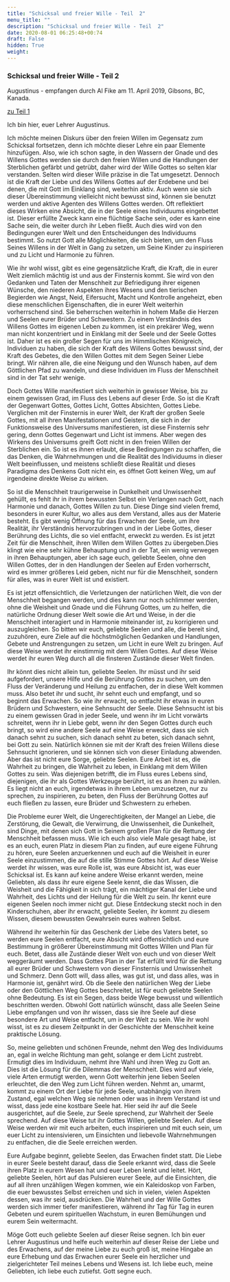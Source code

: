 ```yaml
---
title: "Schicksal und freier Wille - Teil  2"
menu_title: ""
description: "Schicksal und freier Wille - Teil  2"
date: 2020-08-01 06:25:48+00:74
draft: False
hidden: True
weight:
---
```

### Schicksal und freier Wille - Teil  2

Augustinus -  empfangen durch Al Fike am 11. April 2019, Gibsons, BC, Kanada.

[zu Teil 1](/aktuelle-botschaften/aktuelle-botschaften-in-reihenfolge-des-datums/aktuelle-botschaften-2019/schicksal-und-freier-wille-teil-1-af-augustinus-10-april-2019/)

Ich bin hier, euer Lehrer Augustinus.

Ich möchte meinen Diskurs über den freien Willen im Gegensatz zum Schicksal fortsetzen, denn ich möchte dieser Lehre ein paar Elemente hinzufügen. Also, wie ich schon sagte, in den Wassern der Gnade und des Willens Gottes werden sie durch den freien Willen und die Handlungen der Sterblichen gefärbt und getrübt, daher wird der Wille Gottes so selten klar verstanden. Selten wird dieser Wille präzise in die Tat umgesetzt. Dennoch ist die Kraft der Liebe und des Willens Gottes auf der Erdebene und bei denen, die mit Gott im Einklang sind, weiterhin aktiv. Auch wenn sie sich dieser Übereinstimmung vielleicht nicht bewusst sind, können sie benutzt werden und aktive Agenten des Willens Gottes werden. Oft reflektiert dieses Wirken eine Absicht, die in der Seele eines Individuums eingebettet ist. Dieser erfüllte Zweck kann eine flüchtige Sache sein, oder es kann eine Sache sein, die weiter durch ihr Leben fließt. Auch dies wird von den Bedingungen eurer Welt und den Entscheidungen des Individuums bestimmt. So nutzt Gott alle Möglichkeiten, die sich bieten, um den Fluss Seines Willens in der Welt in Gang zu setzen, um Seine Kinder zu inspirieren und zu Licht und Harmonie zu führen.

Wie ihr wohl wisst, gibt es eine gegensätzliche Kraft, die Kraft, die in eurer Welt ziemlich mächtig ist und aus der Finsternis kommt. Sie wird von den Gedanken und Taten der Menschheit zur Befriedigung ihrer eigenen Wünsche, den niederen Aspekten ihres Wesens und den tierischen Begierden wie Angst, Neid, Eifersucht, Macht und Kontrolle angeheizt, eben diese menschlichen Eigenschaften, die in eurer Welt weiterhin vorherrschend sind. Sie beherrschen weiterhin in hohem Maße die Herzen und Seelen eurer Brüder und Schwestern. Zu einem Verständnis des Willens Gottes im eigenen Leben zu kommen, ist ein prekärer Weg, wenn man nicht konzentriert und in Einklang mit der Seele und der Seele Gottes ist. Daher ist es ein großer Segen für uns im Himmlischen Königreich, Individuen zu haben, die sich der Kraft des Willens Gottes bewusst sind, der Kraft des Gebetes, die den Willen Gottes mit dem Segen Seiner Liebe bringt. Wir nähren alle, die eine Neigung und den Wunsch haben, auf dem Göttlichen Pfad zu wandeln, und diese Individuen im Fluss der Menschheit sind in der Tat sehr wenige.

Doch Gottes Wille manifestiert sich weiterhin in gewisser Weise, bis zu einem gewissen Grad, im Fluss des Lebens auf dieser Erde. So ist die Kraft der Gegenwart Gottes, Gottes Licht, Gottes Absichten, Gottes Liebe. Verglichen mit der Finsternis in eurer Welt, der Kraft der großen Seele Gottes, mit all ihren Manifestationen und Geistern, die sich in der Funktionsweise des Universums manifestieren, ist diese Finsternis sehr gering, denn Gottes Gegenwart und Licht ist immens. Aber wegen des Wirkens des Universums greift Gott nicht in den freien Willen der Sterblichen ein. So ist es ihnen erlaubt, diese Bedingungen zu schaffen, die das Denken, die Wahrnehmungen und die Realität des Individuums in dieser Welt beeinflussen, und meistens schließt diese Realität und dieses Paradigma des Denkens Gott nicht ein, es öffnet Gott keinen Weg, um auf irgendeine direkte Weise zu wirken.

So ist die Menschheit traurigerweise in Dunkelheit und Unwissenheit gehüllt, es fehlt ihr in ihrem bewussten Selbst ein Verlangen nach Gott, nach Harmonie und danach, Gottes Willen zu tun. Diese Dinge sind vielen fremd, besonders in eurer Kultur, wo alles aus dem Verstand, alles aus der Materie besteht. Es gibt wenig Öffnung für das Erwachen der Seele, um ihre Realität, ihr Verständnis hervorzubringen und in der Liebe Gottes, dieser Berührung des Lichts, die so viel entfacht, erweckt zu werden. Es ist jetzt Zeit für die Menschheit, ihren Willen dem Willen Gottes zu übergeben.Dies klingt wie eine sehr kühne Behauptung und in der Tat, ein wenig verwegen in ihren Behauptungen, aber ich sage euch, geliebte Seelen, ohne den Willen Gottes, der in den Handlungen der Seelen auf Erden vorherrscht, wird es immer größeres Leid geben, nicht nur für die Menschheit, sondern für alles, was in eurer Welt ist und existiert.

Es ist jetzt offensichtlich, die Verletzungen der natürlichen Welt, die von der Menschheit begangen werden, und dies kann nur noch schlimmer werden, ohne die Weisheit und Gnade und die Führung Gottes, um zu helfen, die natürliche Ordnung dieser Welt sowie die Art und Weise, in der die Menschheit interagiert und in Harmonie miteinander ist, zu korrigieren und auszugleichen. So bitten wir euch, geliebte Seelen und alle, die bereit sind, zuzuhören, eure Ziele auf die höchstmöglichen Gedanken und Handlungen, Gebete und Anstrengungen zu setzen, um Licht in eure Welt zu bringen. Auf diese Weise werdet ihr einstimmig mit dem Willen Gottes. Auf diese Weise werdet ihr euren Weg durch all die finsteren Zustände dieser Welt finden.

Ihr könnt dies nicht allein tun, geliebte Seelen. Ihr müsst und ihr seid aufgefordert, unsere Hilfe und die Berührung Gottes zu suchen, um den Fluss der Veränderung und Heilung zu entfachen, der in diese Welt kommen muss. Also betet ihr und sucht, ihr sehnt euch und empfangt, und so beginnt das Erwachen. So wie ihr erwacht, so entfacht ihr etwas in euren Brüdern und Schwestern, eine Sehnsucht der Seele. Diese Sehnsucht ist bis zu einem gewissen Grad in jeder Seele, und wenn ihr im Licht vorwärts schreitet, wenn ihr in Liebe gebt, wenn ihr den Segen Gottes durch euch bringt, so wird eine andere Seele auf eine Weise erweckt, dass sie sich danach sehnt zu suchen, sich danach sehnt zu beten, sich danach sehnt, bei Gott zu sein. Natürlich können sie mit der Kraft des freien Willens diese Sehnsucht ignorieren, und sie können sich von dieser Einladung abwenden. Aber das ist nicht eure Sorge, geliebte Seelen. Eure Arbeit ist es, die Wahrheit zu bringen, die Wahrheit zu leben, in Einklang mit dem Willen Gottes zu sein. Was diejenigen betrifft, die im Fluss eures Lebens sind, diejenigen, die ihr als Gottes Werkzeuge berührt, ist es an ihnen zu wählen. Es liegt nicht an euch, irgendetwas in ihrem Leben umzusetzen, nur zu sprechen, zu inspirieren, zu beten, den Fluss der Berührung Gottes auf euch fließen zu lassen, eure Brüder und Schwestern zu erheben.

Die Probleme eurer Welt, die Ungerechtigkeiten, der Mangel an Liebe, die Zerstörung, die Gewalt, die Verwirrung, die Unwissenheit, die Dunkelheit, sind Dinge, mit denen sich Gott in Seinem großen Plan für die Rettung der Menschheit befassen muss. Wie ich euch also viele Male gesagt habe, ist es an euch, euren Platz in diesem Plan zu finden, auf eure eigene Führung zu hören, eure Seelen anzuerkennen und euch auf die Weisheit in eurer Seele einzustimmen, die auf die stille Stimme Gottes hört. Auf diese Weise werdet ihr wissen, was eure Rolle ist, was eure Absicht ist, was euer Schicksal ist. Es kann auf keine andere Weise erkannt werden, meine Geliebten, als dass ihr eure eigene Seele kennt, die das Wissen, die Weisheit und die Fähigkeit in sich trägt, ein mächtiger Kanal der Liebe und Wahrheit, des Lichts und der Heilung für die Welt zu sein. Ihr kennt eure eigenen Seelen noch immer nicht gut. Diese Entdeckung steckt noch in den Kinderschuhen, aber ihr erwacht, geliebte Seelen, ihr kommt zu diesem Wissen, diesem bewussten Gewahrsein eures wahren Selbst.

Während ihr weiterhin für das Geschenk der Liebe des Vaters betet, so werden eure Seelen entfacht, eure Absicht wird offensichtlich und eure Bestimmung in größerer Übereinstimmung mit Gottes Willen und Plan für euch. Betet, dass alle Zustände dieser Welt von euch und von dieser Welt weggeräumt werden. Dass Gottes Plan in der Tat erfüllt wird für die Rettung all eurer Brüder und Schwestern von dieser Finsternis und Unwissenheit und Schmerz. Denn Gott will, dass alles, was gut ist, und dass alles, was in Harmonie ist, genährt wird. Ob die Seele den natürlichen Weg der Liebe oder den Göttlichen Weg Gottes beschreitet, ist für euch geliebte Seelen ohne Bedeutung. Es ist ein Segen, dass beide Wege bewusst und willentlich beschritten werden. Obwohl Gott natürlich wünscht, dass alle Seelen Seine Liebe empfangen und von ihr wissen, dass sie ihre Seele auf diese besondere Art und Weise entfacht, um in der Welt zu sein. Wie ihr wohl wisst, ist es zu diesem Zeitpunkt in der Geschichte der Menschheit keine praktische Lösung.

So, meine geliebten und schönen Freunde, nehmt den Weg des Individuums an, egal in welche Richtung man geht, solange er dem Licht zustrebt. Ermutigt dies im Individuum, nehmt ihre Wahl und ihren Weg zu Gott an. Dies ist die Lösung für die Dilemmas der Menschheit. Dies wird auf viele, viele Arten ermutigt werden, wenn Gott weiterhin jene lieben Seelen erleuchtet, die den Weg zum Licht führen werden. Nehmt an, umarmt, kommt zu einem Ort der Liebe für jede Seele, unabhängig von ihrem Zustand, egal welchen Weg sie nehmen oder was in ihrem Verstand ist und wisst, dass jede eine kostbare Seele hat. Hier seid ihr auf die Seele ausgerichtet, auf die Seele, zur Seele sprechend, zur Wahrheit der Seele sprechend. Auf diese Weise tut ihr Gottes Willen, geliebte Seelen. Auf diese Weise werden wir mit euch arbeiten, euch inspirieren und mit euch sein, um euer Licht zu intensivieren, um Einsichten und liebevolle Wahrnehmungen zu entfachen, die die Seele erreichen werden.

Eure Aufgabe beginnt, geliebte Seelen, das Erwachen findet statt. Die Liebe in eurer Seele besteht darauf, dass die Seele erkannt wird, dass die Seele ihren Platz in eurem Wesen hat und euer Leben lenkt und leitet. Hört, geliebte Seelen, hört auf das Pulsieren eurer Seele, auf die Einsichten, die auf all ihren unzähligen Wegen kommen, wie ein Kaleidoskop von Farben, die euer bewusstes Selbst erreichen und sich in vielen, vielen Aspekten dessen, was ihr seid, ausdrücken. Die Wahrheit und der Wille Gottes werden sich immer tiefer manifestieren, während ihr Tag für Tag in euren Gebeten und eurem spirituellen Wachstum, in euren Bemühungen und eurem Sein weitermacht.

Möge Gott euch geliebte Seelen auf dieser Reise segnen. Ich bin euer Lehrer Augustinus und helfe euch weiterhin auf dieser Reise der Liebe und des Erwachens, auf der meine Liebe zu euch groß ist, meine Hingabe an eure Erhebung und das Erwachen eurer Seele ein herzlicher und zielgerichteter Teil meines Lebens und Wesens ist. Ich liebe euch, meine Geliebten, ich liebe euch zutiefst. Gott segne euch.
